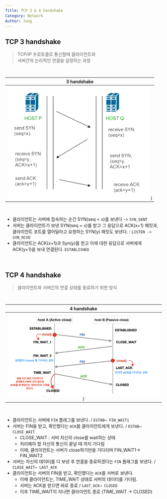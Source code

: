 ```yaml
---
Title: TCP 3 & 4 handshake
Category: Network
Author: Jung
---
```


## TCP 3 handshake

> TCP/IP 프로토콜로 통신할때 클라이언트와  
> 서버간의 논리적인 연결을 설정하는 과정

</br>

|                      3 handshake                      |
| :---------------------------------------------------: |
| ![3 hand shake img](./res/../../res/3_handshake.png)) |

</br>

- 클라이언트는 서버에 접속하는 순간 SYN(seq = x)를 보낸다 -> `SYN_SENT`
- 서버는 클라이언트가 보낸 SYN(seq = x)를 받고 그 응답으로 ACK(x+1) 패킷과, 클라이언트 포트를 열어달라고 요청하는 SYN(y) 패킷도 보낸다. : `LISTEN -> SYN_RCVD`
- 클라이언트는 ACK(x+1)과 Syn(y)를 받고 이에 대한 응답으로 서버에게 ACK(y+1)을 보내 연결된다. `ESTABLISHED`

</br>

## TCP 4 handshake

> 클라이언트와 서버간의 연결 상태를 종료하기 위한 방식

</br>

|                        4 handshake                        |
| :-------------------------------------------------------: |
| ![4 hand shake img](./res/../../res/4_way_handshake.png)) |

</br>

- 클라이언트는 서버에 `FIN` 플래그를 보낸다. / `ESTAB→ FIN_WAIT1`
- 서버는 FIN을 받고, 확인했다는 `ACK`를 클라이언트에게 보낸다. / `ESTAB→ CLOSE_WAIT`
  - CLOSE_WAIT : 서버 자신의 close를 wait하는 상태
  - 처리해야 할 자신의 통신이 끝날 때 까지 기다림
  - 이때, 클라이언트는 서버가 close하기만을 기다리며 FIN_WAIT1→ FIN_WAIT2
- 서버는 자신의 데이터를 다 보낸 후 연결을 종료하겠다는 `FIN` 플래그를 보낸다. / `CLOSE_WAIT→ LAST_ACK`
- 클라이언트는 서버의 FIN을 받고, 확인했다는 `ACK`를 서버로 보낸다.
  - 이때 클라이언트는, TIME_WAIT 상태로 서버의 데이터를 기다림.
  - 서버는 ACK을 받으면 바로 종료 / `LAST_ACK→ CLOSED`
  - 이후 TIME_WAIT이 지나면 클라이언트 종료 (TIME_WAIT → CLOSED)

</br>
